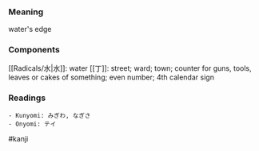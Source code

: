 ### Meaning

water's edge

### Components

[[Radicals/水|水]]: water [[丁]]: street; ward; town; counter for guns, tools, leaves or cakes of something; even number; 4th calendar sign

### Readings

```
- Kunyomi: みぎわ, なぎさ
- Onyomi: テイ
```

#kanji